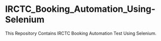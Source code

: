 # IRCTC_Booking_Automation_Using-Selenium
This Repository Contains IRCTC Booking Automation Test Using Selenium.

